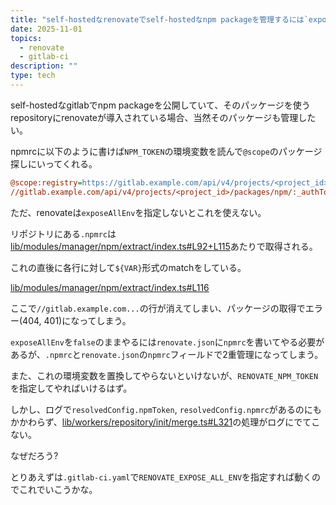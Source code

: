 ```yaml
---
title: "self-hostedなrenovateでself-hostedなnpm packageを管理するには`exposeAllEnv`が必要"
date: 2025-11-01
topics:
  - renovate
  - gitlab-ci
description: ""
type: tech
---
```


self-hostedなgitlabでnpm packageを公開していて、そのパッケージを使うrepositoryにrenovateが導入されている場合、当然そのパッケージも管理したい。

npmrcに以下のように書けば`NPM_TOKEN`の環境変数を読んで`@scope`のパッケージ探しにいってくれる。

```ini
@scope:registry=https://gitlab.example.com/api/v4/projects/<project_id>/packages/npm/
//gitlab.example.com/api/v4/projects/<project_id>/packages/npm/:_authToken="${NPM_TOKEN}"
```

ただ、renovateは`exposeAllEnv`を指定しないとこれを使えない。

リポジトリにある`.npmrc`は[lib/modules/manager/npm/extract/index.ts#L92+L115](https://github.com/renovatebot/renovate/blob/f33076854f017ee2d247fc29921fd56da6ac8aaa/lib/modules/manager/npm/extract/index.ts#L92+L115)あたりで取得される。

これの直後に各行に対して`${VAR}`形式のmatchをしている。

[lib/modules/manager/npm/extract/index.ts#L116](https://github.com/renovatebot/renovate/blob/f33076854f017ee2d247fc29921fd56da6ac8aaa/lib/modules/manager/npm/extract/index.ts#L116)

ここで`//gitlab.example.com...`の行が消えてしまい、パッケージの取得でエラー(404, 401)になってしまう。

`exposeAllEnv`を`false`のままやるには`renovate.json`に`npmrc`を書いてやる必要があるが、`.npmrc`と`renovate.json`の`npmrc`フィールドで2重管理になってしまう。

また、これの環境変数を置換してやらないといけないが、`RENOVATE_NPM_TOKEN`を指定してやればいけるはず。

しかし、ログで`resolvedConfig.npmToken`, `resolvedConfig.npmrc`があるのにもかかわらず、[lib/workers/repository/init/merge.ts#L321](https://github.com/renovatebot/renovate/blob/f33076854f017ee2d247fc29921fd56da6ac8aaa/lib/workers/repository/init/merge.ts#L321)の処理がログにでてこない。

なぜだろう?

とりあえずは`.gitlab-ci.yaml`で`RENOVATE_EXPOSE_ALL_ENV`を指定すれば動くのでこれでいこうかな。

